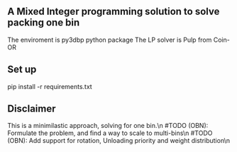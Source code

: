## A Mixed Integer programming solution to solve packing one bin
The enviroment is py3dbp python package
The LP solver is Pulp from Coin-OR


## Set up
pip install -r requirements.txt


## Disclaimer
This is a minimilastic approach, solving for one bin.\n
#TODO (OBN): Formulate the problem, and find a way to scale to multi-bins\n
#TODO (OBN): Add support for rotation, Unloading priority and weight distribution\n
